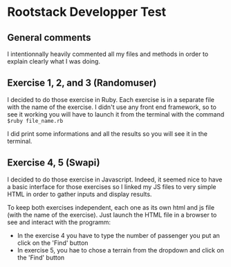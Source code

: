 # Rootstack Developper Test

## General comments
I intentionnally heavily commented all my files and methods in order to explain clearly what I was doing.

## Exercise 1, 2, and 3 (Randomuser)
I decided to do those exercise in Ruby.
Each exercise is in a separate file with the name of the exercise.
I didn't use any front end framework, so to see it working you will have to launch it from the terminal with the command `$ruby file_name.rb`

I did print some informations and all the results so you will see it in the terminal.

## Exercise 4, 5 (Swapi)
I decided to do those exercise in Javascript.
Indeed, it seemed nice to have a basic interface for those exercises so I linked my JS files to very simple HTML in order to gather inputs and display results.

To keep both exercises independent, each one as its own html and js file (with the name of the exercise).
Just launch the HTML file in a browser to see and interact with the programm:

* In the exercise 4 you have to type the number of passenger you put an click on the 'Find' button
* In exercise 5, you hae to chose a terrain from the dropdown and click on the 'Find' button

